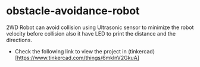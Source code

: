 # obstacle-avoidance-robot
2WD Robot can avoid collision using Ultrasonic sensor to minimize the robot velocity before collision also it have LED to print the distance and the directions.


- Check the following link to view the project in (tinkercad)[https://www.tinkercad.com/things/6mklnV2GkuA]
